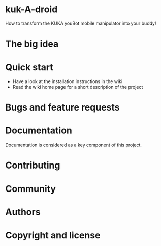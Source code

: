 kuk-A-droid
===========

How to transform the KUKA youBot mobile manipulator into your buddy!

The big idea
============

Quick start
===========

+ Have a look at the installation instructions in the wiki
+ Read the wiki home page for a short description of the project

Bugs and feature requests
=========================

Documentation
=============
Documentation is considered as a key component of this project.

Contributing
============


Community
=========


Authors
=======


Copyright and license
=====================

